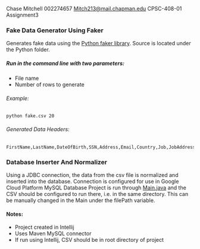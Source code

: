 Chase Mitchell
002274657
Mitch213@mail.chapman.edu
CPSC-408-01
Assignment3

### Fake Data Generator Using Faker
Generates fake data using the [Python faker library](https://github.com/joke2k/faker).  Source is located under the Python folder.

##### Run in the command line with two parameters:
- File name
- Number of rows to generate

###### Example:
```
python fake.csv 20
```

###### Generated Data Headers:
```
FirstName,LastName,DateOfBirth,SSN,Address,Email,Country,Job,JobAddress,UserName,Password,PID
```

### Database Inserter And Normalizer
Using a JDBC connection, the data from the csv file is normalized and inserted into the database.  Connection is configured for use in Google Cloud Platform MySQL Database
Project is run through [Main.java](https://github.com/C-Mitch/Database-Management/tree/master/Assignment%203/Java) and the CSV should be configured to run there, 
i.e. in the same directory.  This can be manually changed in the Main under the filePath variable.

#### Notes:
- Project created in Intellij
- Uses Maven MySQL connector
- If run using Intellij, CSV should be in root directory of project

	